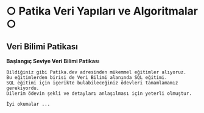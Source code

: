 # ○ Patika Veri Yapıları ve Algoritmalar ○

## Veri Bilimi Patikası


**Başlangıç Seviye Veri Bilimi Patikası**
```
Bildiğiniz gibi Patika.dev adresinden mükemmel eğitimler alıyoruz.
Bu eğitimlerden birisi de Veri Bilimi alanında SQL eğitimi.
SQL eğitimi için içerikte bulabileceğiniz ödevleri tamamlamamız gerekiyordu.
Dilerim ödevin şekli ve detayları anlaşılması için yeterli olmuştur.

İyi okumalar ...
```
